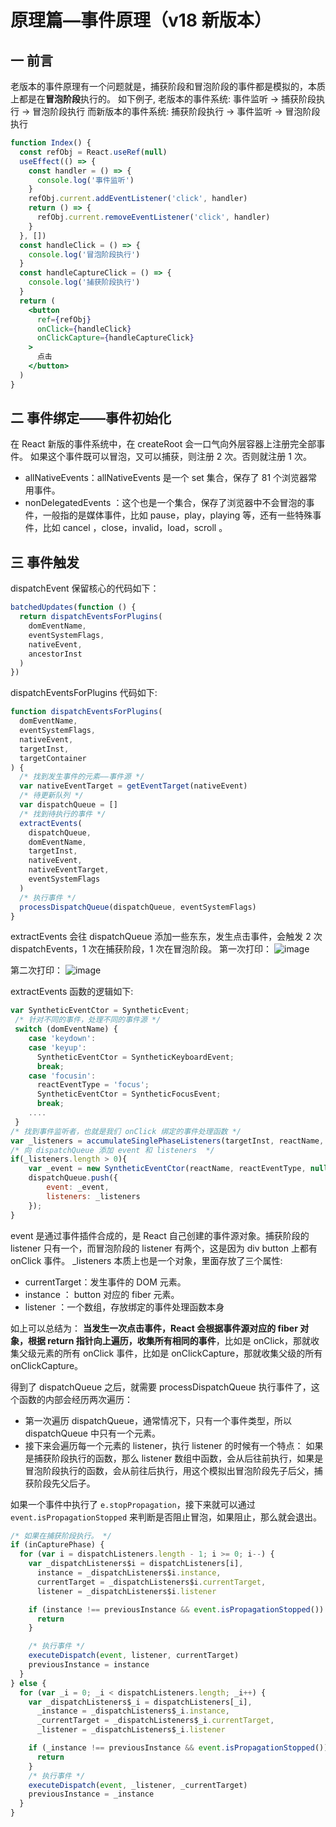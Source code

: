 # 原理篇—事件原理（v18 新版本）

## 一 前言

老版本的事件原理有一个问题就是，捕获阶段和冒泡阶段的事件都是模拟的，本质上都是在**冒泡阶段**执行的。
如下例子, 老版本的事件系统:
事件监听 -> 捕获阶段执行 -> 冒泡阶段执行
而新版本的事件系统:
捕获阶段执行 -> 事件监听 -> 冒泡阶段执行

```jsx
function Index() {
  const refObj = React.useRef(null)
  useEffect(() => {
    const handler = () => {
      console.log('事件监听')
    }
    refObj.current.addEventListener('click', handler)
    return () => {
      refObj.current.removeEventListener('click', handler)
    }
  }, [])
  const handleClick = () => {
    console.log('冒泡阶段执行')
  }
  const handleCaptureClick = () => {
    console.log('捕获阶段执行')
  }
  return (
    <button
      ref={refObj}
      onClick={handleClick}
      onClickCapture={handleCaptureClick}
    >
      点击
    </button>
  )
}
```

## 二 事件绑定——事件初始化

在 React 新版的事件系统中，在 createRoot 会一口气向外层容器上注册完全部事件。
如果这个事件既可以冒泡，又可以捕获，则注册 2 次。否则就注册 1 次。

- allNativeEvents：allNativeEvents 是一个 set 集合，保存了 81 个浏览器常用事件。
- nonDelegatedEvents ：这个也是一个集合，保存了浏览器中不会冒泡的事件，一般指的是媒体事件，比如 pause，play，playing 等，还有一些特殊事件，比如 cancel ，close，invalid，load，scroll 。

## 三 事件触发

dispatchEvent 保留核心的代码如下：

```js
batchedUpdates(function () {
  return dispatchEventsForPlugins(
    domEventName,
    eventSystemFlags,
    nativeEvent,
    ancestorInst
  )
})
```

dispatchEventsForPlugins 代码如下:

```js
function dispatchEventsForPlugins(
  domEventName,
  eventSystemFlags,
  nativeEvent,
  targetInst,
  targetContainer
) {
  /* 找到发生事件的元素——事件源 */
  var nativeEventTarget = getEventTarget(nativeEvent)
  /* 待更新队列 */
  var dispatchQueue = []
  /* 找到待执行的事件 */
  extractEvents(
    dispatchQueue,
    domEventName,
    targetInst,
    nativeEvent,
    nativeEventTarget,
    eventSystemFlags
  )
  /* 执行事件 */
  processDispatchQueue(dispatchQueue, eventSystemFlags)
}
```

extractEvents 会往 dispatchQueue 添加一些东东，发生点击事件，会触发 2 次 dispatchEvents，1 次在捕获阶段，1 次在冒泡阶段。
第一次打印：
![image](https://user-images.githubusercontent.com/32337542/222115351-3fd89a1d-cdd0-48e2-9fdc-2621fb4c59ed.png)

第二次打印：
![image](https://user-images.githubusercontent.com/32337542/222115428-960c0f54-eb9c-46c1-b233-ddeceb66e69b.png)

extractEvents 函数的逻辑如下:

```js
var SyntheticEventCtor = SyntheticEvent;
 /* 针对不同的事件，处理不同的事件源 */
 switch (domEventName) {
    case 'keydown':
    case 'keyup':
      SyntheticEventCtor = SyntheticKeyboardEvent;
      break;
    case 'focusin':
      reactEventType = 'focus';
      SyntheticEventCtor = SyntheticFocusEvent;
      break;
    ....
 }
/* 找到事件监听者，也就是我们 onClick 绑定的事件处理函数 */
var _listeners = accumulateSinglePhaseListeners(targetInst, reactName, nativeEvent.type, inCapturePhase, accumulateTargetOnly);
/* 向 dispatchQueue 添加 event 和 listeners  */
if(_listeners.length > 0){
    var _event = new SyntheticEventCtor(reactName, reactEventType, null, nativeEvent, nativeEventTarget);
    dispatchQueue.push({
        event: _event,
        listeners: _listeners
    });
}
```

event 是通过事件插件合成的，是 React 自己创建的事件源对象。捕获阶段的 listener 只有一个，而冒泡阶段的 listener 有两个，这是因为 div button 上都有 onClick 事件。
\_listeners 本质上也是一个对象，里面存放了三个属性:

- currentTarget：发生事件的 DOM 元素。
- instance ： button 对应的 fiber 元素。
- listener ：一个数组，存放绑定的事件处理函数本身

如上可以总结为：
**当发生一次点击事件，React 会根据事件源对应的 fiber 对象，根据 return 指针向上遍历，收集所有相同的事件**，比如是 onClick，那就收集父级元素的所有 onClick 事件，比如是 onClickCapture，那就收集父级的所有 onClickCapture。

得到了 dispatchQueue 之后，就需要 processDispatchQueue 执行事件了，这个函数的内部会经历两次遍历：

- 第一次遍历 dispatchQueue，通常情况下，只有一个事件类型，所以 dispatchQueue 中只有一个元素。
- 接下来会遍历每一个元素的 listener，执行 listener 的时候有一个特点：
  如果是捕获阶段执行的函数，那么 listener 数组中函数，会从后往前执行，如果是冒泡阶段执行的函数，会从前往后执行，用这个模拟出冒泡阶段先子后父，捕获阶段先父后子。

如果一个事件中执行了 `e.stopPropagation`，接下来就可以通过 `event.isPropagationStopped` 来判断是否阻止冒泡，如果阻止，那么就会退出。

```js
/* 如果在捕获阶段执行。 */
if (inCapturePhase) {
  for (var i = dispatchListeners.length - 1; i >= 0; i--) {
    var _dispatchListeners$i = dispatchListeners[i],
      instance = _dispatchListeners$i.instance,
      currentTarget = _dispatchListeners$i.currentTarget,
      listener = _dispatchListeners$i.listener

    if (instance !== previousInstance && event.isPropagationStopped()) {
      return
    }

    /* 执行事件 */
    executeDispatch(event, listener, currentTarget)
    previousInstance = instance
  }
} else {
  for (var _i = 0; _i < dispatchListeners.length; _i++) {
    var _dispatchListeners$_i = dispatchListeners[_i],
      _instance = _dispatchListeners$_i.instance,
      _currentTarget = _dispatchListeners$_i.currentTarget,
      _listener = _dispatchListeners$_i.listener

    if (_instance !== previousInstance && event.isPropagationStopped()) {
      return
    }
    /* 执行事件 */
    executeDispatch(event, _listener, _currentTarget)
    previousInstance = _instance
  }
}
```
